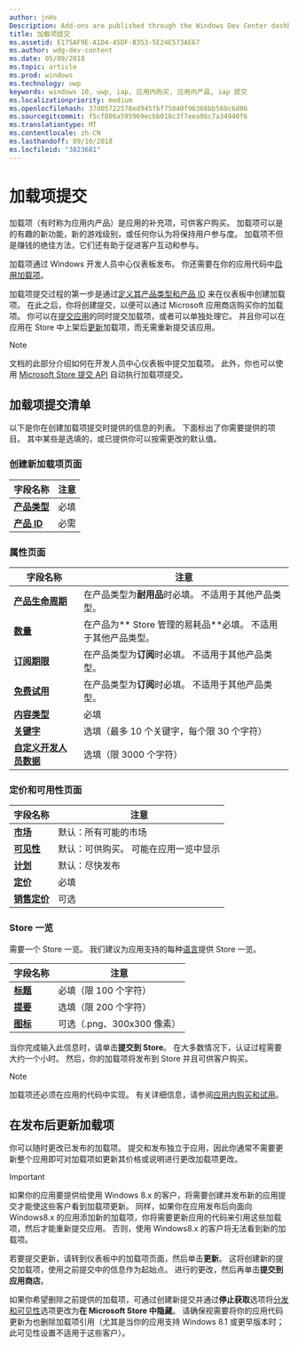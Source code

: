 ```yaml
---
author: jnHs
Description: Add-ons are published through the Windows Dev Center dashboard.
title: 加载项提交
ms.assetid: E175AF9E-A1D4-45DF-B353-5E24E573AE67
ms.author: wdg-dev-content
ms.date: 05/09/2018
ms.topic: article
ms.prod: windows
ms.technology: uwp
keywords: windows 10, uwp, iap, 应用内购买, 应用内产品, iap 提交
ms.localizationpriority: medium
ms.openlocfilehash: 37d05722578ed945fbf75040f96360bb569c6d06
ms.sourcegitcommit: f5cf806a595969ecbb018c3f7eea86c7a34940f6
ms.translationtype: MT
ms.contentlocale: zh-CN
ms.lasthandoff: 09/10/2018
ms.locfileid: "3823681"
---
```

# <a name="add-on-submissions"></a>加载项提交

加载项（有时称为应用内产品）是应用的补充项，可供客户购买。 加载项可以是的有趣的新功能，新的游戏级别，或任何你认为将保持用户参与度。 加载项不但是赚钱的绝佳方法，它们还有助于促进客户互动和参与。

加载项通过 Windows 开发人员中心仪表板发布。 你还需要在你的应用代码中[启用加载项](../monetize/in-app-purchases-and-trials.md)。

加载项提交过程的第一步是通过[定义其产品类型和产品 ID](set-your-add-on-product-id.md) 来在仪表板中创建加载项。 在此之后，你将创建提交，以便可以通过 Microsoft 应用商店购买你的加载项。 你可以在[提交应用](app-submissions.md)的同时提交加载项，或者可以单独处理它。 并且你可以在应用在 Store 中上架后[更新](#updating-an-add-on-after-publication)加载项，而无需重新提交该应用。

> [!NOTE]
> 文档的此部分介绍如何在开发人员中心仪表板中提交加载项。 此外，你也可以使用 [Microsoft Store 提交 API](../monetize/create-and-manage-submissions-using-windows-store-services.md) 自动执行加载项提交。


## <a name="checklist-for-submitting-an-add-on"></a>加载项提交清单

以下是你在创建加载项提交时提供的信息的列表。 下面标出了你需要提供的项目。 其中某些是选填的，或已提供你可以按需更改的默认值。


### <a name="create-a-new-add-on-page"></a>创建新加载项页面

| 字段名称                    | 注意                            |
|-------------------------------|----------------------------------|
| [**产品类型**](set-your-add-on-product-id.md#product-type)      | 必填 |  
| [**产品 ID**](set-your-add-on-product-id.md#product-id)          | 必需 |        


### <a name="properties-page"></a>属性页面

| 字段名称                    | 注意                              |   
|-------------------------------|------------------------------------|
| [**产品生命周期**](enter-add-on-properties.md#product-lifetime)  | 在产品类型为**耐用品**时必填。 不适用于其他产品类型。 |
| [**数量**](enter-add-on-properties.md#quantity)  | 在产品为** Store 管理的易耗品**必填。 不适用于其他产品类型。 |
| [**订阅期限**](enter-add-on-properties.md#subscription-period)          | 在产品类型为**订阅**时必填。 不适用于其他产品类型。       |  
| [**免费试用**](enter-add-on-properties.md#free-trial)          | 在产品类型为**订阅**时必填。 不适用于其他产品类型。       |
| [**内容类型**](enter-add-on-properties.md#content-type)          | 必填    |               
| [**关键字**](enter-add-on-properties.md#keywords)                  | 选填（最多 10 个关键字，每个限 30 个字符） |
| [**自定义开发人员数据**](enter-add-on-properties.md#custom-developer-data)   | 选填（限 3000 个字符）            |


### <a name="pricing-and-availability-page"></a>定价和可用性页面

| 字段名称                    | 注意                                       |
|-------------------------------|---------------------------------------------|
| [**市场**](set-add-on-pricing-and-availability.md#markets)  | 默认：所有可能的市场 |
| [**可见性**](set-add-on-pricing-and-availability.md#visibility)   | 默认：可供购买。 可能在应用一览中显示 |
| [**计划**](set-add-on-pricing-and-availability.md#schedule)    | 默认：尽快发布
| [**定价**](set-add-on-pricing-and-availability.md#pricing)                | 必填                                    |
| [**销售定价**](put-apps-and-add-ons-on-sale.md)               | 可选                    |


### <a name="store-listings"></a>Store 一览

需要一个 Store 一览。 我们建议为应用支持的每种[语言](create-add-on-store-listings.md#store-listing-languages)提供 Store 一览。

| 字段名称                    | 注意                                       |
|-------------------------------|---------------------------------------------|
| [**标题**](create-add-on-store-listings.md#title)                    | 必填（限 100 个字符）           |
| [**提要**](create-add-on-store-listings.md#description)       | 选填（限 200 个字符）            |
| [**图标**](create-add-on-store-listings.md#icon)                    | 可选（.png、300x300 像素）            |


当你完成输入此信息时，请单击**提交到 Store**。 在大多数情况下，认证过程需要大约一个小时。 然后，你的加载项将发布到 Store 并且可供客户购买。

> [!NOTE]
> 加载项还必须在应用的代码中实现。 有关详细信息，请参阅[应用内购买和试用](../monetize/in-app-purchases-and-trials.md)。


## <a name="updating-an-add-on-after-publication"></a>在发布后更新加载项

你可以随时更改已发布的加载项。 提交和发布独立于应用，因此你通常不需要更新整个应用即可对加载项如更新其价格或说明进行更改加载项更改。

> [!IMPORTANT]
> 如果你的应用要提供给使用 Windows 8.x 的客户，将需要创建并发布新的应用提交才能使这些客户看到加载项更新。 同样，如果你在应用发布后向面向 Windows8.x 的应用添加新的加载项，你将需要更新应用的代码来引用这些加载项，然后才能重新提交应用。 否则，使用 Windows8.x 的客户将无法看到新的加载项。

若要提交更新，请转到仪表板中的加载项页面，然后单击**更新**。 这将创建新的提交加载项，使用之前提交中的信息作为起始点。 进行的更改，然后再单击**提交到应用商店**。

如果你希望删除之前提供的加载项，可通过创建新提交并通过**停止获取**选项将[分发和可见性](set-add-on-pricing-and-availability.md)选项更改为**在 Microsoft Store 中隐藏**。 请确保视需要将你的应用代码更新为也删除加载项引用（尤其是当你的应用支持 Windows 8.1 或更早版本时；此可见性设置不适用于这些客户）。
